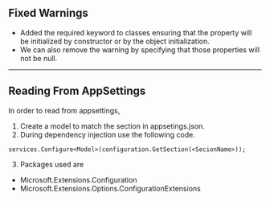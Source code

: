 ## Fixed Warnings

- Added the required keyword to classes ensuring that the property will be initialized by constructor or by the object initialization.
- We can also remove the warning by specifying that those properties will not be null.

<hr>

## Reading From AppSettings

In order to read from appsettings,

1. Create a model to match the section in appsetings.json.
2. During dependency injection use the following code.

```
services.Configure<Model>(configuration.GetSection(<SecionName>));
```
3. Packages used are 
- Microsoft.Extensions.Configuration
- Microsoft.Extensions.Options.ConfigurationExtensions
